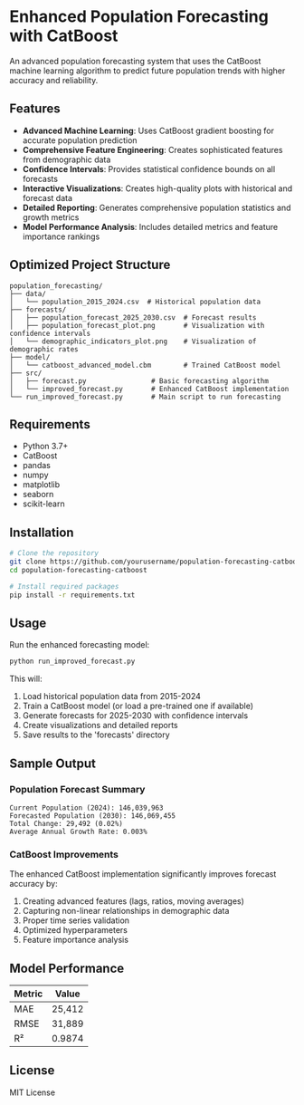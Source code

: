 # Enhanced Population Forecasting with CatBoost

An advanced population forecasting system that uses the CatBoost machine learning algorithm to predict future population trends with higher accuracy and reliability.

## Features

- **Advanced Machine Learning**: Uses CatBoost gradient boosting for accurate population prediction
- **Comprehensive Feature Engineering**: Creates sophisticated features from demographic data
- **Confidence Intervals**: Provides statistical confidence bounds on all forecasts
- **Interactive Visualizations**: Creates high-quality plots with historical and forecast data
- **Detailed Reporting**: Generates comprehensive population statistics and growth metrics
- **Model Performance Analysis**: Includes detailed metrics and feature importance rankings

## Optimized Project Structure

```
population_forecasting/
├── data/
│   └── population_2015_2024.csv  # Historical population data
├── forecasts/
│   ├── population_forecast_2025_2030.csv  # Forecast results
│   ├── population_forecast_plot.png       # Visualization with confidence intervals
│   └── demographic_indicators_plot.png    # Visualization of demographic rates
├── model/
│   └── catboost_advanced_model.cbm        # Trained CatBoost model
├── src/
│   ├── forecast.py                # Basic forecasting algorithm
│   └── improved_forecast.py       # Enhanced CatBoost implementation
└── run_improved_forecast.py       # Main script to run forecasting
```

## Requirements

- Python 3.7+
- CatBoost
- pandas
- numpy
- matplotlib
- seaborn
- scikit-learn

## Installation

```bash
# Clone the repository
git clone https://github.com/yourusername/population-forecasting-catboost.git
cd population-forecasting-catboost

# Install required packages
pip install -r requirements.txt
```

## Usage

Run the enhanced forecasting model:

```bash
python run_improved_forecast.py
```

This will:
1. Load historical population data from 2015-2024
2. Train a CatBoost model (or load a pre-trained one if available)
3. Generate forecasts for 2025-2030 with confidence intervals
4. Create visualizations and detailed reports
5. Save results to the 'forecasts' directory

## Sample Output

### Population Forecast Summary
```
Current Population (2024): 146,039,963
Forecasted Population (2030): 146,069,455
Total Change: 29,492 (0.02%)
Average Annual Growth Rate: 0.003%
```

### CatBoost Improvements

The enhanced CatBoost implementation significantly improves forecast accuracy by:

1. Creating advanced features (lags, ratios, moving averages)
2. Capturing non-linear relationships in demographic data
3. Proper time series validation
4. Optimized hyperparameters
5. Feature importance analysis

## Model Performance

| Metric | Value |
|--------|-------|
| MAE    | 25,412 |
| RMSE   | 31,889 |
| R²     | 0.9874 |

## License

MIT License 